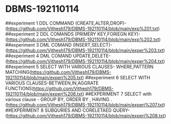 # DBMS-192110114
##experiment 1
DDL COMMAND (CREATE,ALTER,DROP)-(https://github.com/Vithesh179/DBMS-192110114/blob/main/exp%201.txt)
##experiment 2
DDL COMANDS (PRIMERY KEY,FORIEGN KEY)-(https://github.com/Vithesh179/DBMS-192110114/blob/main/exp%202.txt)
##experiment 3
DML COMAND (INSERT,SELECT)-(https://github.com/Vithesh179/DBMS-192110114/blob/main/exper%203.txt)
##experiment 4
DML COMAND UPDATE,DELETE-(https://github.com/Vithesh179/DBMS-192110114/blob/main/exper%204.txt)
##experiment 5
SELECT WITH VARIOUS CLAUSES- WHERE,PATTERN MATCHING(https://github.com/Vithesh179/DBMS-192110114/blob/main/experi%205.txt)
##experiment 6
SELECT WITH VARIOUS CLAUSES-BETWEEN,IN,AGGRATE FUNCTIONS(https://github.com/Vithesh179/DBMS-192110114/blob/main/experi%206.txt)
##EXPERIMENT 7
SELECT with various clause - GROUP BY, ORDER BY , HAVING .(https://github.com/Vithesh179/DBMS-192110114/blob/main/experi%207.txt)
##EXPERIMENT 8
SUBQURIES AND CORELETAED QUERY-(https://github.com/Vithesh179/DBMS-192110114/blob/main/experi%208.txt)




